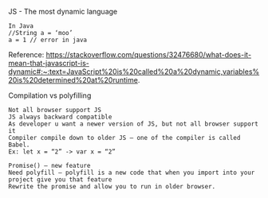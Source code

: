 JS - The most dynamic language
```
In Java
//String a = ‘moo’
a = 1 // error in java
```

Reference: 
https://stackoverflow.com/questions/32476680/what-does-it-mean-that-javascript-is-dynamic#:~:text=JavaScript%20is%20called%20a%20dynamic,variables%20is%20determined%20at%20runtime.



Compilation vs polyfilling
```
Not all browser support JS
JS always backward compatible
As developer u want a newer version of JS, but not all browser support it
Compiler compile down to older JS – one of the compiler is called Babel.
Ex: let x = “2” -> var x = “2”

```

```
Promise() – new feature 
Need polyfill – polyfill is a new code that when you import into your project give you that feature 
Rewrite the promise and allow you to run in older browser.
```
